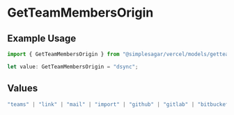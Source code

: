 # GetTeamMembersOrigin

## Example Usage

```typescript
import { GetTeamMembersOrigin } from "@simplesagar/vercel/models/getteammembersop.js";

let value: GetTeamMembersOrigin = "dsync";
```

## Values

```typescript
"teams" | "link" | "mail" | "import" | "github" | "gitlab" | "bitbucket" | "saml" | "dsync" | "feedback" | "organization-teams"
```